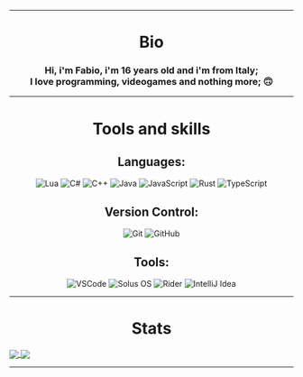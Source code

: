 <hr>
<h1 align="center">Bio</h1>
<h3 align="center">
  Hi, i'm Fabio, i'm 16 years old and i'm from Italy; <br>
  I love programming, videogames and nothing more; &#x1F643
</h3>
<hr>
<h1 align="center">Tools and skills</h1>
<div align="center">
  <h2>Languages:</h2>
  <img src="https://img.shields.io/badge/-Lua-blue?style=for-the-badge&logo=Lua&logoColor=white" alt="Lua">
  <img src="https://img.shields.io/badge/-C%20Sharp-purple?style=for-the-badge&logo=C+Sharp&logoColor=white" alt="C#">
  <img src="https://img.shields.io/badge/-C++-purple?style=for-the-badge&logo=C&logoColor=white" alt="C++">
  <img src="https://img.shields.io/badge/-Java-7e191b?style=for-the-badge&logo=Java&logoColor=white" alt="Java">
  <img src="https://img.shields.io/badge/-JavaScript-yellow?style=for-the-badge&logo=JavaScript&logoColor=white" alt="JavaScript">
  <img src="https://img.shields.io/badge/-Rust-brown?style=for-the-badge&logo=Rust&logoColor=white" alt="Rust">
  <img src="https://img.shields.io/badge/-Typescript-blue?style=for-the-badge&logo=TypeScript&logoColor=white" alt="TypeScript">
  
  
  <h2>Version Control:</h2>
  <img src="https://img.shields.io/badge/-Git-F05032?style=for-the-badge&logo=Git&logoColor=white" alt="Git">
  <img src="https://img.shields.io/badge/-GitHub-181717?style=for-the-badge&logo=GitHub" alt="GitHub">
  <h2>Tools:</h2>
  <img src="https://img.shields.io/badge/Editor-VSCode-007ACC?style=for-the-badge&logo=Visual%20Studio%20Code" alt="VSCode">
  <img src="https://img.shields.io/badge/Distro-Solus%20OS-9400D3?style=for-the-badge&logo=Solus&logoColor=purple" alt="Solus OS">
  <img src="https://img.shields.io/badge/IDE-Rider-ff0000?style=for-the-badge&logo=Rider" alt="Rider">
  <img src="https://img.shields.io/badge/IDE-IntelliJ%20Idea-9696ea?style=for-the-badge&logo=IntelliJ%20Idea" alt="IntelliJ Idea">
</div>
<hr>
<h1 align="center">Stats</h1>
<div>
  <a href="https://github.com/DarkCh4osss/DarkCh4osss">
    <img align="center" src="https://github-readme-stats.vercel.app/api/top-langs/?username=DarkCh4osss&exclude_repo=dotfiles&show_icons=true&hide_border=true"/>
  </a>
  <a href="https://github.com/DarkCh4osss/DarkCh4osss">
    <img align="center" src="https://github-readme-stats.vercel.app/api?username=DarkCh4osss&show_icons=true&count_private=true&hide_border=true"/>
  </a>
</div>
<hr>
